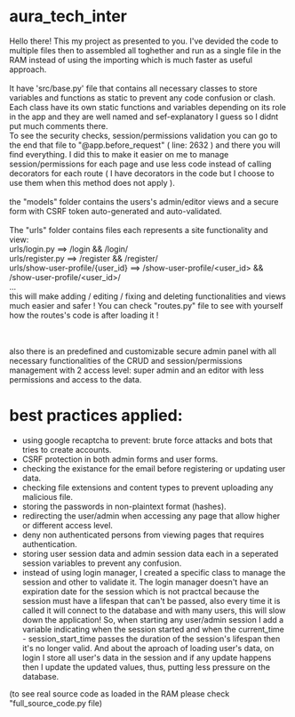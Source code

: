 # aura_tech_inter
Hello there! This my project as presented to you. I've devided the code to multiple files then to assembled all toghether and run as a single file in the RAM instead of using the importing which is much faster as useful approach.
<br>
<br>
It have 'src/base.py' file that contains all necessary classes to store variables and functions as static to prevent any code confusion or clash. Each class have its own static functions and variables depending on its role in the app and they are well named and sef-explanatory I guess so I didnt put much comments there.
<br>To see the security checks, session/permissions validation you can go to the end that file to "@app.before_request" ( line: 2632 ) and there you will find everything. I did this to make it easier on me to manage session/permissions for each page and use less code instead of calling decorators for each route ( I have decorators in the code but I choose to use them when this method does not apply ).
<br>
<br>
the "models" folder contains the users's admin/editor views and a secure form with CSRF token auto-generated and auto-validated.
<br>
<br>
The "urls" folder contains files each represents a site functionality and view:
<br>urls/login.py ==> /login && /login/
<br>urls/register.py ==> /register && /register/
<br>urls/show-user-profile/{user_id} ==> /show-user-profile/<user_id> && /show-user-profile/<user_id>/
<br>...
<br>this will make adding / editing / fixing and deleting functionalities and views much easier and safer ! You can check "routes.py" file to see with yourself how the routes's code is after loading it !

<br>
<br>
also there is an predefined and customizable secure admin panel with all necessary functionalities of the CRUD and session/permissions management with 2 access level: super admin and an editor with less permissions and access to the data.

# best practices applied:

<ul>
  <li>using google recaptcha to prevent: brute force attacks and bots that tries to create accounts.</li>
  <li>CSRF protection in both admin forms and user forms.</li>
  <li>checking the existance for the email before registering or updating user data.</li>
  <li>checking file extensions and content types to prevent uploading any malicious file.</li>
  <li>storing the passwords in non-plaintext format (hashes).</li>
  <li>redirecting the user/admin when accessing any page that allow higher or different access level.</li>
  <li>deny non authenticated persons from viewing pages that requires authentication.</li>
  <li>storing user session data and admin session data each in a seperated session variables to prevent any confusion.</li>
  <li>instead of using login manager, I created a specific class to manage the session and other to validate it. The login manager doesn't have an expiration date for the session which is not practcal because the session must have a lifespan that can't be passed, also every time it is called it will connect to the database and with many users, this will slow down the application! So, when starting any user/admin session I add a variable indicating when the session started and when the current_time - session_start_time passes the duration of the session's lifespan then it's no longer valid. And about the aproach of loading user's data, on login I store all user's data in the session and if any update happens then I update the updated values, thus, putting less pressure on the database.</li>
</ul>

(to see real source code as loaded in the RAM please check "full_source_code.py file)
